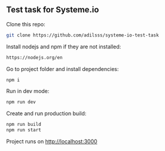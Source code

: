## Test task for Systeme.io

Clone this repo:

```bash
git clone https://github.com/adilsss/systeme-io-test-task
```

Install nodejs and npm if they are not installed:

```bash
https://nodejs.org/en
```

Go to project folder and install dependencies:

```bash
npm i
```

Run in dev mode:

```bash
npm run dev
```

Create and run production build:

```bash
npm run build
npm run start
```

Project runs on [http://localhost:3000](http://localhost:3000)
